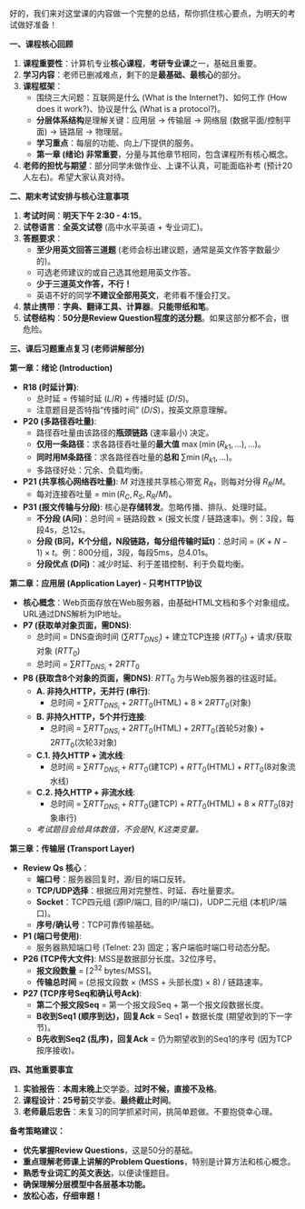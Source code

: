 好的，我们来对这堂课的内容做一个完整的总结，帮你抓住核心要点，为明天的考试做好准备！

**一、课程核心回顾**

1.  **课程重要性**：计算机专业**核心课程**，**考研专业课**之一，基础且重要。
2.  **学习内容**：老师已删减难点，剩下的是**最基础、最核心**的部分。
3.  **课程框架**：
    *   围绕三大问题：互联网是什么 (What is the Internet?)、如何工作 (How does it work?)、协议是什么 (What is a protocol?)。
    *   **分层体系结构**是理解关键：应用层 -> 传输层 -> 网络层 (数据平面/控制平面) -> 链路层 -> 物理层。
    *   **学习重点**：每层的功能、向上/下提供的服务。
    *   **第一章 (绪论) 非常重要**，分量与其他章节相同，包含课程所有核心概念。
4.  **老师的担忧与期望**：部分同学未做作业、上课不认真，可能面临补考 (预计20人左右)。希望大家认真对待。

**二、期末考试安排与核心注意事项**

1.  **考试时间**：**明天下午 2:30 - 4:15**。
2.  **试卷语言**：**全英文试卷** (高中水平英语 + 专业词汇)。
3.  **答题要求**：
    *   **至少用英文回答三道题** (老师会标出建议题，通常是英文作答字数最少的)。
    *   可选老师建议的或自己选其他题用英文作答。
    *   **少于三道英文作答，不行！**
    *   英语不好的同学**不建议全部用英文**，老师看不懂会打叉。
4.  **禁止携带**：**字典、翻译工具、计算器**。**只能带纸和笔**。
5.  **试卷结构**：**50分是Review Question程度的送分题**。如果这部分都不会，很危险。

**三、课后习题重点复习 (老师讲解部分)**

**第一章：绪论 (Introduction)**
*   **R18 (时延计算)**:
    *   总时延 = 传输时延 ($L/R$) + 传播时延 ($D/S$)。
    *   注意题目是否特指“传播时间” ($D/S$)，按英文原意理解。
*   **P20 (多路径吞吐量)**:
    *   路径吞吐量由该路径的**瓶颈链路** (速率最小) 决定。
    *   **仅用一条路径**：求各路径吞吐量的**最大值** $\max(\min(R_{k1}, \dots), \dots)$。
    *   **同时用M条路径**：求各路径吞吐量的**总和** $\sum \min(R_{k1}, \dots)$。
    *   多路径好处：冗余、负载均衡。
*   **P21 (共享核心网络吞吐量)**: $M$ 对连接共享核心带宽 $R_R$，则每对分得 $R_R/M$。
    *   每对连接吞吐量 = $\min(R_C, R_S, R_R/M)$。
*   **P31 (报文传输与分段)**: 核心是**存储转发**。忽略传播、排队、处理时延。
    *   **不分段 (A问)**：总时间 = 链路段数 $\times$ (报文长度 / 链路速率)。例：3段，每段4s，总12s。
    *   **分段 (B问，K个分组，N段链路，每分组传输时延t)**：总时间 = $(K+N-1) \times t$。例：800分组，3段，每段5ms，总4.01s。
    *   **分段优点 (D问)**：减少时延、利于差错控制、利于负载均衡。

**第二章：应用层 (Application Layer) - 只考HTTP协议**
*   **核心概念**：Web页面存放在Web服务器，由基础HTML文档和多个对象组成。URL通过DNS解析为IP地址。
*   **P7 (获取单对象页面，需DNS)**:
    *   总时间 = DNS查询时间 $(\sum RTT_{DNS_i})$ + 建立TCP连接 $(RTT_0)$ + 请求/获取对象 $(RTT_0)$
    *   总时间 = $\sum RTT_{DNS_i} + 2RTT_0$
*   **P8 (获取含8个对象的页面，需DNS)**: $RTT_0$ 为与Web服务器的往返时延。
    *   **A. 非持久HTTP，无并行 (串行)**:
        *   总时间 = $\sum RTT_{DNS_i} + 2RTT_0 (\text{HTML}) + 8 \times 2RTT_0 (\text{对象})$
    *   **B. 非持久HTTP，5个并行连接**:
        *   总时间 = $\sum RTT_{DNS_i} + 2RTT_0 (\text{HTML}) + 2RTT_0 (\text{首轮5对象}) + 2RTT_0 (\text{次轮3对象})$
    *   **C.1. 持久HTTP + 流水线**:
        *   总时间 = $\sum RTT_{DNS_i} + RTT_0 (\text{建TCP}) + RTT_0 (\text{HTML}) + RTT_0 (\text{8对象流水线})$
    *   **C.2. 持久HTTP + 非流水线**:
        *   总时间 = $\sum RTT_{DNS_i} + RTT_0 (\text{建TCP}) + RTT_0 (\text{HTML}) + 8 \times RTT_0 (\text{8对象串行})$
    *   *考试题目会给具体数值，不会是N, K这类变量。*

**第三章：传输层 (Transport Layer)**
*   **Review Qs 核心**：
    *   **端口号**：服务器回复时，源/目的端口反转。
    *   **TCP/UDP选择**：根据应用对完整性、时延、吞吐量要求。
    *   **Socket**：TCP四元组 (源IP/端口, 目的IP/端口)，UDP二元组 (本机IP/端口)。
    *   **序号/确认号**：TCP可靠传输基础。
*   **P1 (端口号使用)**:
    *   服务器熟知端口号 (Telnet: 23) 固定；客户端临时端口号动态分配。
*   **P26 (TCP传大文件)**: MSS是数据部分长度。32位序号。
    *   **报文段数量** = $\lceil 2^{32} \text{ bytes} / \text{MSS} \rceil$。
    *   **传输总时间** = (总报文段数 $\times$ (MSS + 头部长度) $\times$ 8) / 链路速率。
*   **P27 (TCP序号Seq和确认号Ack)**:
    *   **第二个报文段Seq** = 第一个报文段Seq + 第一个报文段数据长度。
    *   **B收到Seq1 (顺序到达)，回复Ack** = Seq1 + 数据长度 (期望收到的下一字节)。
    *   **B先收到Seq2 (乱序)，回复Ack** = 仍为期望收到的Seq1的序号 (因为TCP按序接收)。

**四、其他重要事宜**

1.  **实验报告**：**本周末晚上**交学委。**过时不候，直接不及格**。
2.  **课程设计**：**25号前**交学委。**最终截止时间**。
3.  **老师最后忠告**：未复习的同学抓紧时间，挑简单题做。不要抱侥幸心理。

**备考策略建议：**
*   **优先掌握Review Questions**，这是50分的基础。
*   **重点理解老师课上讲解的Problem Questions**，特别是计算方法和核心概念。
*   **熟悉专业词汇的英文表达**，以便读懂题目。
*   **确保理解分层模型中各层基本功能。**
*   **放松心态，仔细审题！**
